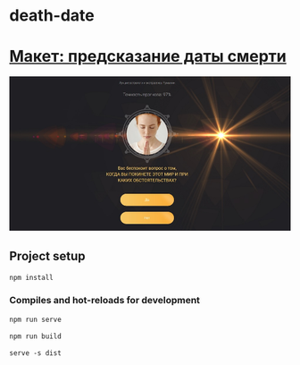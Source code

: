 # death-date
# [Макет: предсказание даты смерти](https://agants.github.io/death-date/)

![](image.jpg)

## Project setup
```
npm install
```

### Compiles and hot-reloads for development
```
npm run serve
```

```
npm run build
```

```
serve -s dist
```

